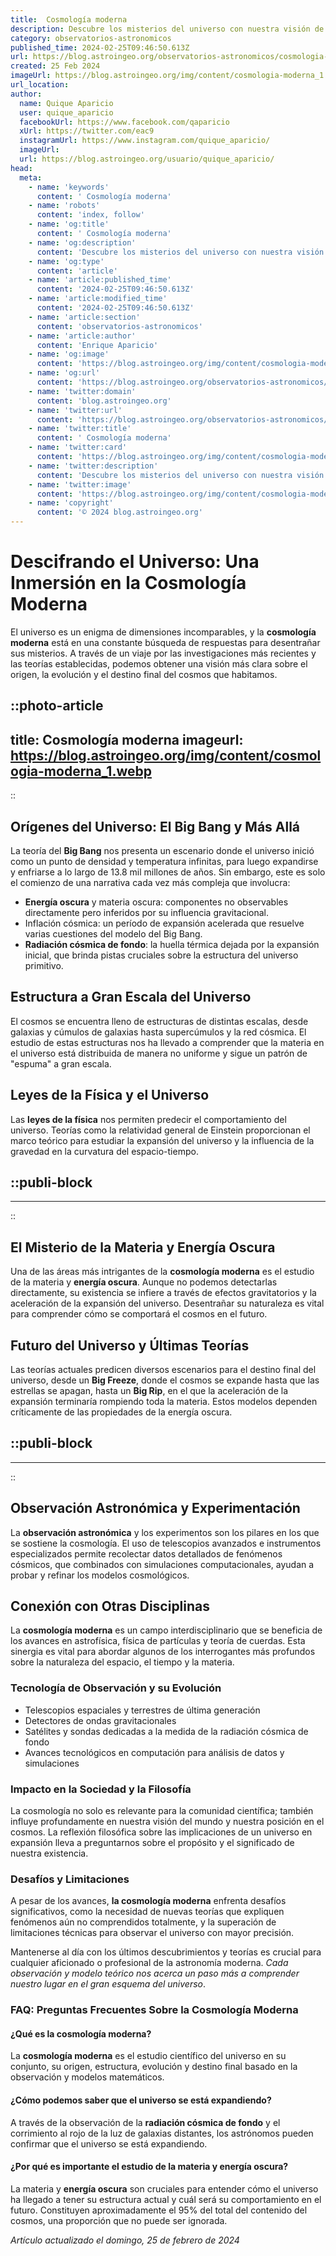 ```yaml
---
title:  Cosmología moderna
description: Descubre los misterios del universo con nuestra visión de la cosmología moderna. Explora teorías, hallazgos y lo que hay más allá del cosmos conocido.
category: observatorios-astronomicos
published_time: 2024-02-25T09:46:50.613Z
url: https://blog.astroingeo.org/observatorios-astronomicos/cosmologia-moderna
created: 25 Feb 2024
imageUrl: https://blog.astroingeo.org/img/content/cosmologia-moderna_1.webp
url_location:
author:
  name: Quique Aparicio
  user: quique_aparicio
  facebookUrl: https://www.facebook.com/qaparicio
  xUrl: https://twitter.com/eac9
  instagramUrl: https://www.instagram.com/quique_aparicio/
  imageUrl: 
  url: https://blog.astroingeo.org/usuario/quique_aparicio/
head:
  meta:
    - name: 'keywords'
      content: ' Cosmología moderna'
    - name: 'robots'
      content: 'index, follow'
    - name: 'og:title'
      content: ' Cosmología moderna'
    - name: 'og:description'
      content: 'Descubre los misterios del universo con nuestra visión de la cosmología moderna. Explora teorías, hallazgos y lo que hay más allá del cosmos conocido.'
    - name: 'og:type'
      content: 'article'
    - name: 'article:published_time'
      content: '2024-02-25T09:46:50.613Z'
    - name: 'article:modified_time'
      content: '2024-02-25T09:46:50.613Z'
    - name: 'article:section'
      content: 'observatorios-astronomicos'
    - name: 'article:author'
      content: 'Enrique Aparicio'
    - name: 'og:image'
      content: 'https://blog.astroingeo.org/img/content/cosmologia-moderna_1.webp'
    - name: 'og:url'
      content: 'https://blog.astroingeo.org/observatorios-astronomicos/cosmologia-moderna'
    - name: 'twitter:domain'
      content: 'blog.astroingeo.org'
    - name: 'twitter:url'
      content: 'https://blog.astroingeo.org/observatorios-astronomicos/cosmologia-moderna'
    - name: 'twitter:title'
      content: ' Cosmología moderna'
    - name: 'twitter:card'
      content: 'https://blog.astroingeo.org/img/content/cosmologia-moderna_1.webp'
    - name: 'twitter:description'
      content: 'Descubre los misterios del universo con nuestra visión de la cosmología moderna. Explora teorías, hallazgos y lo que hay más allá del cosmos conocido.'
    - name: 'twitter:image'
      content: 'https://blog.astroingeo.org/img/content/cosmologia-moderna_1.webp'
    - name: 'copyright'
      content: '© 2024 blog.astroingeo.org'
---
```

# Descifrando el Universo: Una Inmersión en la Cosmología Moderna

El universo es un enigma de dimensiones incomparables, y la **cosmología moderna** está en una constante búsqueda de respuestas para desentrañar sus misterios. A través de un viaje por las investigaciones más recientes y las teorías establecidas, podemos obtener una visión más clara sobre el origen, la evolución y el destino final del cosmos que habitamos.


::photo-article
---
title:  Cosmología moderna
imageurl: https://blog.astroingeo.org/img/content/cosmologia-moderna_1.webp
---
::


## Orígenes del Universo: El Big Bang y Más Allá

La teoría del **Big Bang** nos presenta un escenario donde el universo inició como un punto de densidad y temperatura infinitas, para luego expandirse y enfriarse a lo largo de 13.8 mil millones de años. Sin embargo, este es solo el comienzo de una narrativa cada vez más compleja que involucra:

- **Energía oscura** y materia oscura: componentes no observables directamente pero inferidos por su influencia gravitacional.
- Inflación cósmica: un período de expansión acelerada que resuelve varias cuestiones del modelo del Big Bang.
- **Radiación cósmica de fondo**: la huella térmica dejada por la expansión inicial, que brinda pistas cruciales sobre la estructura del universo primitivo.

## Estructura a Gran Escala del Universo

El cosmos se encuentra lleno de estructuras de distintas escalas, desde galaxias y cúmulos de galaxias hasta supercúmulos y la red cósmica. El estudio de estas estructuras nos ha llevado a comprender que la materia en el universo está distribuida de manera no uniforme y sigue un patrón de "espuma" a gran escala.

## Leyes de la Física y el Universo

Las **leyes de la física** nos permiten predecir el comportamiento del universo. Teorías como la relatividad general de Einstein proporcionan el marco teórico para estudiar la expansión del universo y la influencia de la gravedad en la curvatura del espacio-tiempo.


  ::publi-block
  ---
  ---
  ::
  
  
## El Misterio de la Materia y Energía Oscura

Una de las áreas más intrigantes de la **cosmología moderna** es el estudio de la materia y **energía oscura**. Aunque no podemos detectarlas directamente, su existencia se infiere a través de efectos gravitatorios y la aceleración de la expansión del universo. Desentrañar su naturaleza es vital para comprender cómo se comportará el cosmos en el futuro.

## Futuro del Universo y Últimas Teorías

Las teorías actuales predicen diversos escenarios para el destino final del universo, desde un **Big Freeze**, donde el cosmos se expande hasta que las estrellas se apagan, hasta un **Big Rip**, en el que la aceleración de la expansión terminaría rompiendo toda la materia. Estos modelos dependen críticamente de las propiedades de la energía oscura.


  ::publi-block
  ---
  ---
  ::
  
  
## Observación Astronómica y Experimentación

La **observación astronómica** y los experimentos son los pilares en los que se sostiene la cosmología. El uso de telescopios avanzados e instrumentos especializados permite recolectar datos detallados de fenómenos cósmicos, que combinados con simulaciones computacionales, ayudan a probar y refinar los modelos cosmológicos.

## Conexión con Otras Disciplinas

La **cosmología moderna** es un campo interdisciplinario que se beneficia de los avances en astrofísica, física de partículas y teoría de cuerdas. Esta sinergia es vital para abordar algunos de los interrogantes más profundos sobre la naturaleza del espacio, el tiempo y la materia.

### Tecnología de Observación y su Evolución

- Telescopios espaciales y terrestres de última generación
- Detectores de ondas gravitacionales
- Satélites y sondas dedicadas a la medida de la radiación cósmica de fondo
- Avances tecnológicos en computación para análisis de datos y simulaciones

### Impacto en la Sociedad y la Filosofía

La cosmología no solo es relevante para la comunidad científica; también influye profundamente en nuestra visión del mundo y nuestra posición en el cosmos. La reflexión filosófica sobre las implicaciones de un universo en expansión lleva a preguntarnos sobre el propósito y el significado de nuestra existencia.

### Desafíos y Limitaciones

A pesar de los avances, **la cosmología moderna** enfrenta desafíos significativos, como la necesidad de nuevas teorías que expliquen fenómenos aún no comprendidos totalmente, y la superación de limitaciones técnicas para observar el universo con mayor precisión.

Mantenerse al día con los últimos descubrimientos y teorías es crucial para cualquier aficionado o profesional de la astronomía moderna. *Cada observación y modelo teórico nos acerca un paso más a comprender nuestro lugar en el gran esquema del universo*.

### FAQ: Preguntas Frecuentes Sobre la Cosmología Moderna

#### ¿Qué es la cosmología moderna?
La **cosmología moderna** es el estudio científico del universo en su conjunto, su origen, estructura, evolución y destino final basado en la observación y modelos matemáticos.

#### ¿Cómo podemos saber que el universo se está expandiendo?
A través de la observación de la **radiación cósmica de fondo** y el corrimiento al rojo de la luz de galaxias distantes, los astrónomos pueden confirmar que el universo se está expandiendo.

#### ¿Por qué es importante el estudio de la materia y energía oscura?
La materia y **energía oscura** son cruciales para entender cómo el universo ha llegado a tener su estructura actual y cuál será su comportamiento en el futuro. Constituyen aproximadamente el 95% del total del contenido del cosmos, una proporción que no puede ser ignorada.

_Artículo actualizado el domingo, 25 de febrero de 2024_